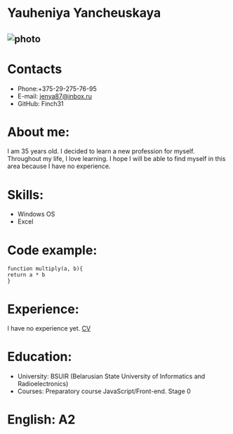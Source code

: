 # Yauheniya Yancheuskaya
![photo](https://bipbap.ru/wp-content/uploads/2017/05/0_56c77_96dd7e90_L.jpg)
------
# Contacts
* Phone:+375-29-275-76-95
* E-mail: jenya87@inbox.ru
* GitHub: Finch31
# About me:
I am 35 years old. I decided to learn a new profession for myself. Throughout my life, I love learning. I hope I will be able to find myself in this area because I have no experience.
# Skills:
* Windows OS
* Excel
# Сode example:
```
function multiply(a, b){
return a * b
}
```
# Experience:
I have no experience yet.
[CV](https://github.com/rolling-scopes-school/tasks/blob/master/tasks/cv/git-markdown.md)
# Education:
* University: BSUIR (Belarusian State University of Informatics and Radioelectronics)
* Courses: Preparatory course JavaScript/Front-end. Stage 0
# English: A2